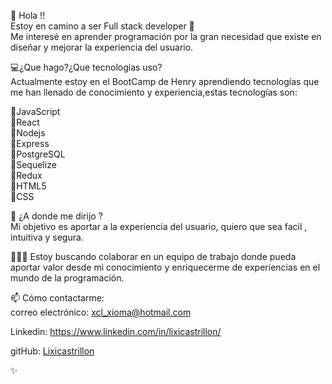  👋 Hola !! \
  Estoy en camino a ser Full stack developer  💞️ \
  Me interesé en aprender programación por la gran necesidad que existe en diseñar y mejorar la experiencia del usuario.  

💻¿Que hago?¿Que tecnologias uso? \
 Actualmente estoy en el BootCamp de Henry aprendiendo  tecnologías que me han llenado de conocimiento y experiencia,estas tecnologías son: 

🔹JavaScript \
🔹React \
🔹Nodejs \
🔹Express \
🔹PostgreSQL \
🔹Sequelize \
🔹Redux \
🔹HTML5 \
🔹CSS 

🌱 ¿A donde me dirijo ? \
  Mi objetivo es aportar a la experiencia del usuario, quiero que sea facil , intuitiva y segura. 
  
👩🏼‍💻 Estoy buscando colaborar en un equipo de trabajo donde pueda aportar valor desde mi conocimiento y  enriquecerme de experiencias en el mundo de la programación. 

📫 Cómo contactarme: \
correo electrónico: 
xcl_xioma@hotmail.com 

Linkedin: 
https://www.linkedin.com/in/lixicastrillon/ 

gitHub: 
[Lixicastrillon](https://github.com/Lixicastrillon/) 

✨
